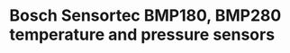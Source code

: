 Bosch Sensortec BMP180, BMP280 temperature and pressure sensors
===============================================================
